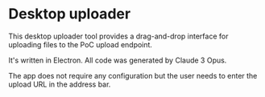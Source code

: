 # Desktop uploader

This desktop uploader tool provides a drag-and-drop interface for uploading files to the PoC upload endpoint.

It's written in Electron. All code was generated by Claude 3 Opus.

The app does not require any configuration but the user needs to enter the upload URL in the address bar.
